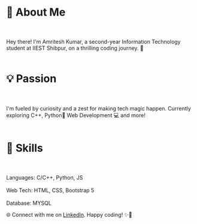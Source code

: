 # 👋 About Me
  <br>
  <br>
Hey there! I'm Amritesh Kumar, a second-year Information Technology student at IIEST Shibpur, on a thrilling coding journey. 🚀
  <br>
  <br>

# 💡 Passion
  <br>
  <br>
I'm fueled by curiosity and a zest for making tech magic happen. Currently exploring C++, Python🐍 Web Development 💻 and more!
  <br>
  <br>

#  🔧 Skills
  <br>
  <br>
Languages: C/C++, Python, JS
  <br>
  <br>
Web Tech: HTML, CSS, Bootstrap 5
  <br>
  <br>
Database: MYSQL

🌐 Connect with me on <a href="https://www.linkedin.com/in/amritesh-kumar-773b9929">LinkedIn</a>. Happy coding! ✨🚀
  <br>
  </div>
<!--
**AmriteshKr24/AmriteshKr24** is a ✨ _special_ ✨ repository because its `README.md` (this file) appears on your GitHub profile.

Here are some ideas to get you started:

- 🔭 I’m currently working on ...
- 🌱 I’m currently learning ...
- 👯 I’m looking to collaborate on ...
- 🤔 I’m looking for help with ...
- 💬 Ask me about ...
- 📫 How to reach me: ...
- 😄 Pronouns: ...
- ⚡ Fun fact: ...
-->
